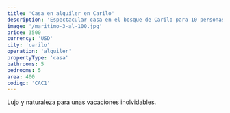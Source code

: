 ```yaml
---
title: 'Casa en alquiler en Carilo'
description: 'Espectacular casa en el bosque de Carilo para 10 personas.'
image: '/maritimo-3-al-100.jpg'
price: 3500
currency: 'USD'
city: 'carilo'
operation: 'alquiler'
propertyType: 'casa'
bathrooms: 5
bedrooms: 5
area: 400
codigo: 'CAC1'
---
```


Lujo y naturaleza para unas vacaciones inolvidables.
